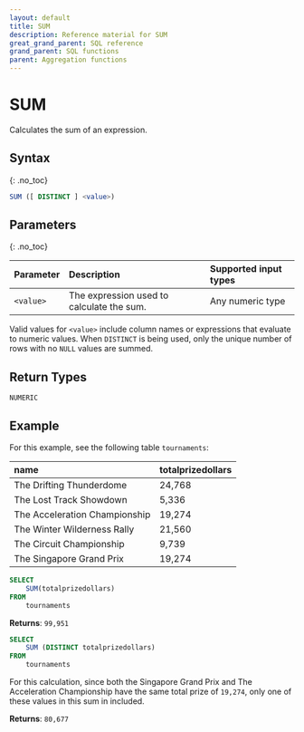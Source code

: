 ```yaml
---
layout: default
title: SUM
description: Reference material for SUM
great_grand_parent: SQL reference
grand_parent: SQL functions
parent: Aggregation functions
---
```


# SUM

Calculates the sum of an expression.

## Syntax
{: .no_toc}

```sql
SUM ([ DISTINCT ] <value>)
```
## Parameters 
{: .no_toc} 


| Parameter | Description                         |Supported input types |
| :--------- | :----------------------------------- | :---------------------|
| `<value>`   | The expression used to calculate the sum. | Any numeric type | 

Valid values for `<value>` include column names or expressions that evaluate to numeric values. When `DISTINCT` is being used, only the unique number of rows with no `NULL` values are summed.

## Return Types
`NUMERIC` 

## Example

For this example, see the following table `tournaments`: 

| name                          | totalprizedollars |
| :-----------------------------| :-----------------| 
| The Drifting Thunderdome      | 24,768             |
| The Lost Track Showdown       | 5,336              |
| The Acceleration Championship | 19,274             |
| The Winter Wilderness Rally   | 21,560             |
| The Circuit Championship      | 9,739              |
| The Singapore Grand Prix      | 19,274             |


```sql
SELECT
	SUM(totalprizedollars)
FROM
	tournaments
```

**Returns**: `99,951`

```sql
SELECT
	SUM (DISTINCT totalprizedollars)
FROM
	tournaments
```

For this calculation, since both the Singapore Grand Prix and The Acceleration Championship have the same total prize of `19,274`, only one of these values in this sum in included. 

**Returns**: `80,677`
